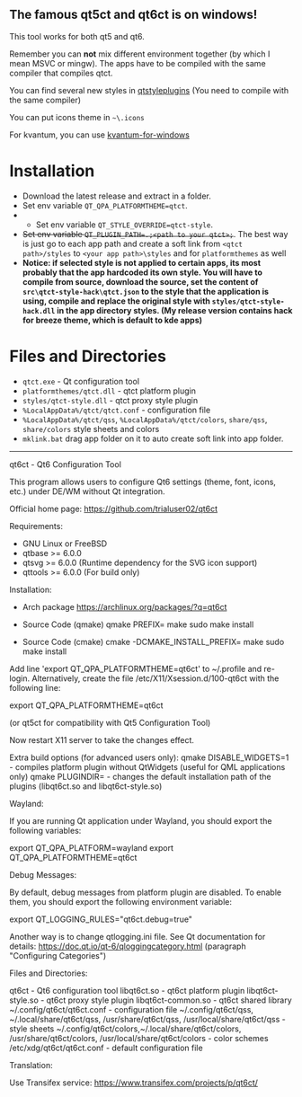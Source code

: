 ## The famous qt5ct and qt6ct is on windows!

This tool works for both qt5 and qt6.

Remember you can **not** mix different environment together (by which I mean MSVC or mingw). The apps have to be compiled with the same compiler that compiles qtct.

You can find several new styles in [qtstyleplugins](https://code.qt.io/cgit/qt/qtstyleplugins.git/) (You need to compile with the same compiler)

You can put icons theme in `~\.icons`

For kvantum, you can use [kvantum-for-windows](https://github.com/RichardLuo0/kvantum-for-windows)

# Installation
* Download the latest release and extract in a folder.
* Set env variable `QT_QPA_PLATFORMTHEME=qtct`.
* * Set env variable `QT_STYLE_OVERRIDE=qtct-style`.
* ~~Set env variable `QT_PLUGIN_PATH=.;<path to your qtct>;`~~. The best way is just go to each app path and create a soft link from `<qtct path>/styles` to `<your app path>\styles` and for `platformthemes` as well
* **Notice: if selected style is not applied to certain apps, its most probably that the app hardcoded its own style. You will have to compile from source, download the source, set the content of `src\qtct-style-hack\qtct.json` to the style that the application is using, compile and replace the original style with `styles/qtct-style-hack.dll` in the app directory styles. (My release version contains hack for breeze theme, which is default to kde apps)**

# Files and Directories

* `qtct.exe` - Qt configuration tool
* `platformthemes/qtct.dll` - qtct platform plugin
* `styles/qtct-style.dll` - qtct proxy style plugin
* `%LocalAppData%/qtct/qtct.conf` - configuration file
* `%LocalAppData%/qtct/qss`, `%LocalAppData%/qtct/colors`, `share/qss`, `share/colors` style sheets and colors
* `mklink.bat` drag app folder on it to auto create soft link into app folder.

---

qt6ct - Qt6 Configuration Tool

This program allows users to configure Qt6 settings (theme, font, icons, etc.)
under DE/WM without Qt integration.

Official home page: https://github.com/trialuser02/qt6ct

Requirements:

- GNU Linux or FreeBSD
- qtbase >= 6.0.0
- qtsvg >= 6.0.0 (Runtime dependency for the SVG icon support)
- qttools >= 6.0.0 (For build only)


Installation:

- Arch package
  https://archlinux.org/packages/?q=qt6ct

- Source Code (qmake)
  qmake PREFIX=<your installation path>
  make
  sudo make install

- Source Code (cmake)
  cmake -DCMAKE_INSTALL_PREFIX=<your installation path>
  make
  sudo make install

Add line 'export QT_QPA_PLATFORMTHEME=qt6ct' to ~/.profile and re-login.
Alternatively, create the file /etc/X11/Xsession.d/100-qt6ct with
the following line:

export QT_QPA_PLATFORMTHEME=qt6ct

(or qt5ct for compatibility with Qt5 Configuration Tool)

Now restart X11 server to take the changes effect.

Extra build options (for advanced users only):
qmake DISABLE_WIDGETS=1 - compiles platform plugin without QtWidgets (useful for QML applications only)
qmake PLUGINDIR=<custom path> - changes the default installation path of the plugins (libqt6ct.so and libqt6ct-style.so)

Wayland:

If you are running Qt application under Wayland, you should export the following variables:

export QT_QPA_PLATFORM=wayland
export QT_QPA_PLATFORMTHEME=qt6ct

Debug Messages:

By default, debug messages from platform plugin are disabled. To enable them, you should
export the following environment variable:

export QT_LOGGING_RULES="qt6ct.debug=true"

Another way is to change qtlogging.ini file. See Qt documentation for details:
https://doc.qt.io/qt-6/qloggingcategory.html (paragraph "Configuring Categories")

Files and Directories:

qt6ct - Qt6 configuration tool
libqt6ct.so - qt6ct platform plugin
libqt6ct-style.so - qt6ct proxy style plugin
libqt6ct-common.so - qt6ct shared library
~/.config/qt6ct/qt6ct.conf - configuration file
~/.config/qt6ct/qss, ~/.local/share/qt6ct/qss, /usr/share/qt6ct/qss, /usr/local/share/qt6ct/qss - style sheets
~/.config/qt6ct/colors,~/.local/share/qt6ct/colors, /usr/share/qt6ct/colors,
/usr/local/share/qt6ct/colors - color schemes
/etc/xdg/qt6ct/qt6ct.conf - default configuration file

Translation:

Use Transifex service: https://www.transifex.com/projects/p/qt6ct/
